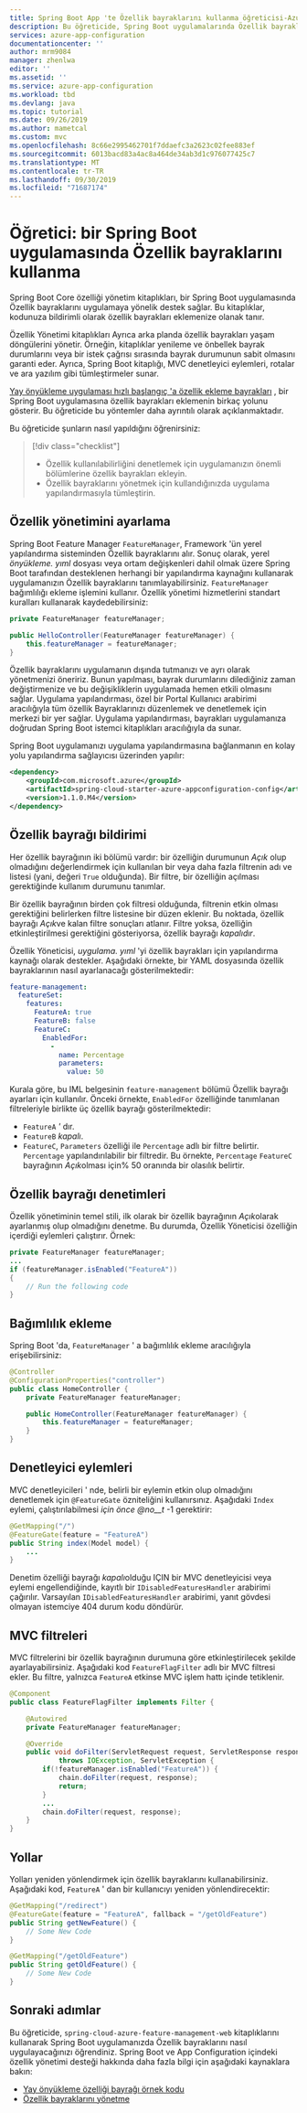 ```yaml
---
title: Spring Boot App 'te Özellik bayraklarını kullanma öğreticisi-Azure Uygulama yapılandırması | Microsoft Docs
description: Bu öğreticide, Spring Boot uygulamalarında Özellik bayraklarını nasıl uygulayacağınızı öğreneceksiniz.
services: azure-app-configuration
documentationcenter: ''
author: mrm9084
manager: zhenlwa
editor: ''
ms.assetid: ''
ms.service: azure-app-configuration
ms.workload: tbd
ms.devlang: java
ms.topic: tutorial
ms.date: 09/26/2019
ms.author: mametcal
ms.custom: mvc
ms.openlocfilehash: 8c66e2995462701f7ddaefc3a2623c02fee883ef
ms.sourcegitcommit: 6013bacd83a4ac8a464de34ab3d1c976077425c7
ms.translationtype: MT
ms.contentlocale: tr-TR
ms.lasthandoff: 09/30/2019
ms.locfileid: "71687174"
---
```

# <a name="tutorial-use-feature-flags-in-a-spring-boot-app"></a>Öğretici: bir Spring Boot uygulamasında Özellik bayraklarını kullanma

Spring Boot Core özelliği yönetim kitaplıkları, bir Spring Boot uygulamasında Özellik bayraklarını uygulamaya yönelik destek sağlar. Bu kitaplıklar, kodunuza bildirimli olarak özellik bayrakları eklemenize olanak tanır.

Özellik Yönetimi kitaplıkları Ayrıca arka planda özellik bayrakları yaşam döngülerini yönetir. Örneğin, kitaplıklar yenileme ve önbellek bayrak durumlarını veya bir istek çağrısı sırasında bayrak durumunun sabit olmasını garanti eder. Ayrıca, Spring Boot kitaplığı, MVC denetleyici eylemleri, rotalar ve ara yazılım gibi tümleştirmeler sunar.

[Yay önyükleme uygulaması hızlı başlangıç 'a özellik ekleme bayrakları](./quickstart-feature-flag-spring-boot.md) , bir Spring Boot uygulamasına özellik bayrakları eklemenin birkaç yolunu gösterir. Bu öğreticide bu yöntemler daha ayrıntılı olarak açıklanmaktadır.

Bu öğreticide şunların nasıl yapıldığını öğrenirsiniz:

> [!div class="checklist"]
> * Özellik kullanılabilirliğini denetlemek için uygulamanızın önemli bölümlerine özellik bayrakları ekleyin.
> * Özellik bayraklarını yönetmek için kullandığınızda uygulama yapılandırmasıyla tümleştirin.

## <a name="set-up-feature-management"></a>Özellik yönetimini ayarlama

Spring Boot Feature Manager `FeatureManager`, Framework 'ün yerel yapılandırma sisteminden Özellik bayraklarını alır. Sonuç olarak, yerel *önyükleme. yıml* dosyası veya ortam değişkenleri dahil olmak üzere Spring Boot tarafından desteklenen herhangi bir yapılandırma kaynağını kullanarak uygulamanızın Özellik bayraklarını tanımlayabilirsiniz. `FeatureManager` bağımlılığı ekleme işlemini kullanır. Özellik yönetimi hizmetlerini standart kuralları kullanarak kaydedebilirsiniz:

```java
private FeatureManager featureManager;

public HelloController(FeatureManager featureManager) {
    this.featureManager = featureManager;
}
```

Özellik bayraklarını uygulamanın dışında tutmanızı ve ayrı olarak yönetmenizi öneririz. Bunun yapılması, bayrak durumlarını dilediğiniz zaman değiştirmenize ve bu değişikliklerin uygulamada hemen etkili olmasını sağlar. Uygulama yapılandırması, özel bir Portal Kullanıcı arabirimi aracılığıyla tüm özellik Bayraklarınızı düzenlemek ve denetlemek için merkezi bir yer sağlar. Uygulama yapılandırması, bayrakları uygulamanıza doğrudan Spring Boot istemci kitaplıkları aracılığıyla da sunar.

Spring Boot uygulamanızı uygulama yapılandırmasına bağlanmanın en kolay yolu yapılandırma sağlayıcısı üzerinden yapılır:

```xml
<dependency>
    <groupId>com.microsoft.azure</groupId>
    <artifactId>spring-cloud-starter-azure-appconfiguration-config</artifactId>
    <version>1.1.0.M4</version>
</dependency>
```

## <a name="feature-flag-declaration"></a>Özellik bayrağı bildirimi

Her özellik bayrağının iki bölümü vardır: bir özelliğin durumunun *Açık* olup olmadığını değerlendirmek için kullanılan bir veya daha fazla filtrenin adı ve listesi (yani, değeri `True` olduğunda). Bir filtre, bir özelliğin açılması gerektiğinde kullanım durumunu tanımlar.

Bir özellik bayrağının birden çok filtresi olduğunda, filtrenin etkin olması gerektiğini belirlerken filtre listesine bir düzen eklenir. Bu noktada, özellik bayrağı *Açık*ve kalan filtre sonuçları atlanır. Filtre yoksa, özelliğin etkinleştirilmesi gerektiğini gösteriyorsa, özellik bayrağı *kapalıdır*.

Özellik Yöneticisi, *uygulama. yıml* 'yi özellik bayrakları için yapılandırma kaynağı olarak destekler. Aşağıdaki örnekte, bir YAML dosyasında özellik bayraklarının nasıl ayarlanacağı gösterilmektedir:

```yml
feature-management:
  featureSet:
    features:
      FeatureA: true
      FeatureB: false
      FeatureC:
        EnabledFor:
          -
            name: Percentage
            parameters:
              value: 50
```

Kurala göre, bu IML belgesinin `feature-management` bölümü Özellik bayrağı ayarları için kullanılır. Önceki örnekte, `EnabledFor` özelliğinde tanımlanan filtreleriyle birlikte üç özellik bayrağı gösterilmektedir:

* `FeatureA` *'* dır.
* `FeatureB` *kapalı*.
* `FeatureC`, `Parameters` özelliği ile `Percentage` adlı bir filtre belirtir. `Percentage` yapılandırılabilir bir filtredir. Bu örnekte, `Percentage` `FeatureC` bayrağının *Açık*olması için% 50 oranında bir olasılık belirtir.

## <a name="feature-flag-checks"></a>Özellik bayrağı denetimleri

Özellik yönetiminin temel stili, ilk olarak bir özellik bayrağının *Açık*olarak ayarlanmış olup olmadığını denetme. Bu durumda, Özellik Yöneticisi özelliğin içerdiği eylemleri çalıştırır. Örnek:

```java
private FeatureManager featureManager;
...
if (featureManager.isEnabled("FeatureA"))
{
    // Run the following code
}
```

## <a name="dependency-injection"></a>Bağımlılık ekleme

Spring Boot 'da, `FeatureManager` ' a bağımlılık ekleme aracılığıyla erişebilirsiniz:

```java
@Controller
@ConfigurationProperties("controller")
public class HomeController {
    private FeatureManager featureManager;

    public HomeController(FeatureManager featureManager) {
        this.featureManager = featureManager;
    }
}
```

## <a name="controller-actions"></a>Denetleyici eylemleri

MVC denetleyicileri ' nde, belirli bir eylemin etkin olup olmadığını denetlemek için `@FeatureGate` özniteliğini kullanırsınız. Aşağıdaki `Index` eylemi, çalıştırılabilmesi *için önce @no__t* -1 gerektirir:

```java
@GetMapping("/")
@FeatureGate(feature = "FeatureA")
public String index(Model model) {
    ...
}
```

Denetim özelliği bayrağı *kapalı*olduğu IÇIN bir MVC denetleyicisi veya eylemi engellendiğinde, kayıtlı bir `IDisabledFeaturesHandler` arabirimi çağırılır. Varsayılan `IDisabledFeaturesHandler` arabirimi, yanıt gövdesi olmayan istemciye 404 durum kodu döndürür.

## <a name="mvc-filters"></a>MVC filtreleri

MVC filtrelerini bir özellik bayrağının durumuna göre etkinleştirilecek şekilde ayarlayabilirsiniz. Aşağıdaki kod `FeatureFlagFilter` adlı bir MVC filtresi ekler. Bu filtre, yalnızca `FeatureA` etkinse MVC işlem hattı içinde tetiklenir.

```java
@Component
public class FeatureFlagFilter implements Filter {

    @Autowired
    private FeatureManager featureManager;

    @Override
    public void doFilter(ServletRequest request, ServletResponse response, FilterChain chain)
            throws IOException, ServletException {
        if(!featureManager.isEnabled("FeatureA")) {
            chain.doFilter(request, response);
            return;
        }
        ...
        chain.doFilter(request, response);
    }
}
```

## <a name="routes"></a>Yollar

Yolları yeniden yönlendirmek için özellik bayraklarını kullanabilirsiniz. Aşağıdaki kod, `FeatureA` ' dan bir kullanıcıyı yeniden yönlendirecektir:

```java
@GetMapping("/redirect")
@FeatureGate(feature = "FeatureA", fallback = "/getOldFeature")
public String getNewFeature() {
    // Some New Code
}

@GetMapping("/getOldFeature")
public String getOldFeature() {
    // Some New Code
}
```

## <a name="next-steps"></a>Sonraki adımlar

Bu öğreticide, `spring-cloud-azure-feature-management-web` kitaplıklarını kullanarak Spring Boot uygulamanızda Özellik bayraklarını nasıl uygulayacağınızı öğrendiniz. Spring Boot ve App Configuration içindeki özellik yönetimi desteği hakkında daha fazla bilgi için aşağıdaki kaynaklara bakın:

* [Yay önyükleme özelliği bayrağı örnek kodu](/azure/azure-app-configuration/quickstart-feature-flag-spring-boot)
* [Özellik bayraklarını yönetme](./manage-feature-flags.md)
